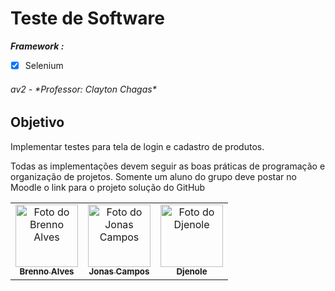 # Teste de Software

**_Framework :_**
- [x] Selenium

<h6> av2 - *Professor: Clayton Chagas* <h6>

## Objetivo
Implementar testes para tela de login e cadastro de produtos.

Todas as implementações devem seguir as boas práticas de programação e organização de projetos. Somente um aluno do grupo deve postar no Moodle o link para o projeto solução do GitHub



<table>
  <tr>
    <td align="center">
      <a href="https://github.com/brennolvs">
        <img src="https://media-exp1.licdn.com/dms/image/C4D03AQEMRpjNvv4ETg/profile-displayphoto-shrink_400_400/0/1632762411076?e=1675296000&v=beta&t=oKX-ySRLaRI7BBseh9qC0d4WqlptVDFMpVqwk0V0XQg" width="100px;" alt="Foto do Brenno Alves"/><br>
        <sub>
          <b>Brenno Alves</b>
        </sub>
      </a>
    </td>
    <td align="center">
      <a href="https://github.com/Jonas-Campos">
        <img src="https://avatars.githubusercontent.com/u/74279105?v=4" width="100px;" alt="Foto do Jonas Campos"/><br>
        <sub>
          <b>Jonas Campos</b>
        </sub>
      </a>
    </td>
    <td align="center">
      <a href="https://github.com/djenole">
        <img src="https://media-exp1.licdn.com/dms/image/C4E03AQFSdh5G9spE0w/profile-displayphoto-shrink_800_800/0/1654180192828?e=1675296000&v=beta&t=gygKFotzcH6znm-fQsjkpkXbqXwVatmFTbzEV-83JkI" width="100px;" alt="Foto do Djenole"/><br>
        <sub>
          <b>Djenole</b>
        </sub>
      </a>
    </td>
  </tr>
</table>

